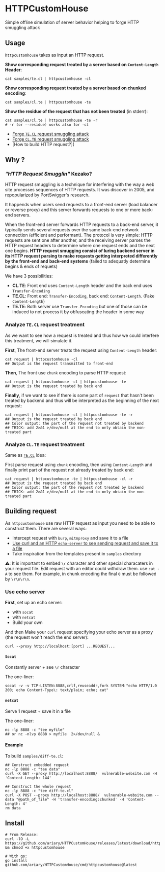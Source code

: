 # HTTPCustomHouse

Simple offline simulation of server behavior helping to forge  HTTP smuggling attack

## Usage

`httpcustomhouse` takes as input an HTTP request.

**Show corresponding request treated by a server based on `Content-Length` Header**:  
```shell
cat samples/te.cl | httpcustomhouse -cl
```

**Show corresponding request treated by a server based on chunked encoding**:
```shell
cat samples/cl.te | httpcustomhouse -te
```

**Show the residue of the request that has not been treated** (in stderr):
```shell
cat samples/cl.te | httpcustomhouse -te -r
# -r (or --residue) works also for -cl
```

* [Forge `TE.CL` request smuggling attack](#analyze-tecl-request-treatment)
* [Forge `CL.TE` request smuggling attack](#analyze-clte-request-treatment)
* [How to build HTTP request?](

## Why ?

### *"HTTP Request Smugglin"* Kezako?

HTTP request smuggling is a technique for interfering with the way a web site processes sequences of HTTP requests. It was discover in 2005, and repopularized by PortSwigger's research.

It happends when users send requests to a front-end server (load balancer or reverse proxy) and this server forwards requests to one or more back-end servers.

When the front-end server forwards HTTP requests to a back-end server, it typically sends several requests over the same back-end network connection (efficient and performant). The protocol is very simple: HTTP requests are sent one after another, and the receiving server parses the HTTP request headers to determine where one request ends and the next one begins. **HTTP request smugging consist of luring backend server in its HTTP request parsing to make requests getting interpreted differently by the front-end and back-end systems** (failed to adequatly determine begins & ends of requets)


We have 3 possibilities:
* **CL.TE**: Front end uses `Content-Length` header and the back end uses `Transfer-Encoding`
* **TE.CL**: Front end: `Transfer-Encoding`, back end: `Content-Length`. (Fake `Content-Length`)
* **TE.TE**: Both server use `Transfer-Encoding` but one of those can be induced to not process it by obfuscating the header in some way

### Analyze `TE.CL` request treatment

As we want to see how a request is treated and thus how we could interfere this treatment, we will simulate it.

**First**, The front-end server treats the request using `Content-Length` header:
```shell
cat request | httpcustomhouse -cl
## Output is the request transmitted to front-end
```

**Then**, The front use `chunk` encoding to parse HTTP request:
```shell
cat request | httpcustomhouse -cl | httpcustomhouse -te
## Output is the request treated by back end
```

**Finally**, if we want to see if there is some part of `request` that hasn't been treated by backend and thus will be interpreted as the beginning of the next request:
```shell
cat request | httpcustomhouse -cl | httpcustomhouse -te -r
## Output is the request treated by back end
## Color output: the part of the request not treated by backend
## TRICK: add 2>&1 >/dev/null at the end to only obtain the non-treated part
```

### Analyze `CL.TE` request treatment

Same as [`TE.CL`](#analyze-tecl-request-treatment) idea:

First parse request using `chunk` encoding, then using `Content-Length` and finally print part of the request not already treated by back end:
```shell
cat request | httpcustomhouse -te | httpcustomhouse -cl -r
## Output is the request treated by back end
## Color output: the part of the request not treated by backend
## TRICK: add 2>&1 >/dev/null at the end to only obtain the non-treated part
```

## Building request

As `httpcustomhouse` use raw HTTP request as input you need to be able to construct them. There are several ways:
* Intercept request with `burp`, `mitmproxy` and save it to a file
* [Use curl and an HTTP `echo-server` to see sending request and save it to a file](#use-echo-server)
* Take inspiration from the templates present in `samples` directory

**⚠️**: It is important to embed `\r` character and other special characaters in your request file. Edit request with an editor could withdraw them. use `cat -A` to see them. For example, in chunk encoding the final `0` must be followed by `\r\n\r\n`. 

### Use echo server

**First**, set up an echo server:
* with `socat`
* with `netcat`
* Build your own

And then Make your `curl` request specifying your echo server as a proxy (the request won't reach the end server):
```shell
curl --proxy http://localhost:[port] ...REQUEST...
```

#### `Socat`

Constantly server + see `\r` character

The one-liner:
```shell
socat -v -v TCP-LISTEN:8888,crlf,reuseaddr,fork SYSTEM:"echo HTTP/1.0 200; echo Content-Type\: text/plain; echo; cat"
```


#### `netcat`

Serve 1 request + save it in a file

The one-liner:
```shell
nc -lp 8888 -c "tee myfile"
## or nc -nlvp 8888 > myfile  2>/dev/null &

```

#### Example

To build `samples/diff-te.cl`:
```shell
## Construct embedded request
nc -lp 8888 -c "tee data"
curl -X GET --proxy http://localhost:8888/  vulnerable-website.com -H 'Content-Length: 144'

## Construct the whole request
nc -lp 8888 -c "tee diff-te.cl"
curl -X POST --proxy http://localhost:8888/  vulnerable-website.com --data "@path_of_file" -H 'transfer-encoding:chunked' -H 'Content-Length: 4'
rm data

```

## Install
```shell
# From Release:
curl -lO -L https://github.com/ariary/HTTPCustomHouse/releases/latest/download/httpcustomhouse && chmod +x httpcustomhouse

# With go:
go install github.com/ariary/HTTPCustomHouse/cmd/httpcustomhouse@latest
```
